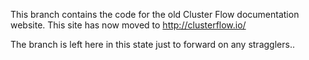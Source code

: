 This branch contains the code for the old Cluster Flow documentation website.
This site has now moved to http://clusterflow.io/

The branch is left here in this state just to forward on any stragglers..
